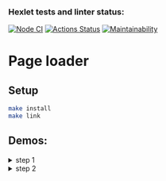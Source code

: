 ### Hexlet tests and linter status:
[![Node CI](https://github.com/denikeev/backend-project-4/actions/workflows/tests-and-lint.yml/badge.svg)](https://github.com/denikeev/backend-project-4/actions/workflows/tests-and-lint.yml) 
[![Actions Status](https://github.com/denikeev/backend-project-4/workflows/hexlet-check/badge.svg)](https://github.com/denikeev/backend-project-4/actions) 
[![Maintainability](https://api.codeclimate.com/v1/badges/c7e367e4ba8ef8ccae0d/maintainability)](https://codeclimate.com/github/denikeev/backend-project-4/maintainability) 

# Page loader

## Setup

```sh
make install
make link
```

## Demos:
<details><summary>step 1</summary>

[![step 1](https://asciinema.org/a/nlkLYigL1LpmzzikpoJrY28Ge.svg)](https://asciinema.org/a/nlkLYigL1LpmzzikpoJrY28Ge)  

</details>
<details><summary>step 2</summary>

[![step 2](https://asciinema.org/a/cGLG44xzPARuve1cfesSAmkEg.svg)](https://asciinema.org/a/cGLG44xzPARuve1cfesSAmkEg)   

</details>